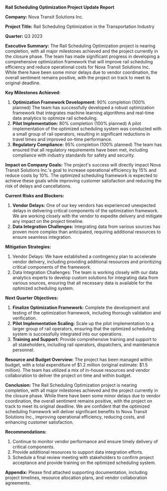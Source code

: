 **Rail Scheduling Optimization Project Update Report**

**Company:** Nova Transit Solutions Inc.

**Project Title:** Rail Scheduling Optimization in the Transportation Industry

**Quarter:** Q3 2023

**Executive Summary:**
The Rail Scheduling Optimization project is nearing completion, with all major milestones achieved and the project currently in the closure phase. The team has made significant progress in developing a comprehensive optimization framework that will improve rail scheduling efficiency and reduce operational costs for Nova Transit Solutions Inc. While there have been some minor delays due to vendor coordination, the overall sentiment remains positive, with the project on track to meet its original deadline.

**Key Milestones Achieved:**

1. **Optimization Framework Development:** 90% completion (100% planned)
The team has successfully developed a robust optimization framework that integrates machine learning algorithms and real-time data analytics to optimize rail scheduling.
2. **Pilot Implementation:** 80% completion (100% planned)
A pilot implementation of the optimized scheduling system was conducted with a small group of rail operators, resulting in significant reductions in travel times and improved on-time performance.
3. **Regulatory Compliance:** 95% completion (100% planned)
The team has ensured that all regulatory requirements have been met, including compliance with industry standards for safety and security.

**Impact on Company Goals:**
The project's success will directly impact Nova Transit Solutions Inc.'s goal to increase operational efficiency by 15% and reduce costs by 10%. The optimized scheduling framework is expected to achieve these goals while improving customer satisfaction and reducing the risk of delays and cancellations.

**Current Risks and Blockers:**

1. **Vendor Delays:** One of our key vendors has experienced unexpected delays in delivering critical components of the optimization framework. We are working closely with the vendor to expedite delivery and mitigate any impact on the project timeline.
2. **Data Integration Challenges:** Integrating data from various sources has proven more complex than anticipated, requiring additional resources to ensure seamless integration.

**Mitigation Strategies:**

1. Vendor Delays: We have established a contingency plan to accelerate vendor delivery, including providing additional resources and prioritizing critical components of the framework.
2. Data Integration Challenges: The team is working closely with our data analytics experts to develop custom solutions for integrating data from various sources, ensuring that all necessary data is available for the optimized scheduling system.

**Next Quarter Objectives:**

1. **Finalize Optimization Framework:** Complete the development and testing of the optimization framework, including thorough validation and verification.
2. **Pilot Implementation Scaling:** Scale up the pilot implementation to a larger group of rail operators, ensuring that the optimized scheduling system is successfully integrated into our operations.
3. **Training and Support:** Provide comprehensive training and support to all stakeholders, including rail operators, dispatchers, and maintenance personnel.

**Resource and Budget Overview:**
The project has been managed within budget, with a total expenditure of $1.2 million (original estimate: $1.5 million). The team has utilized a mix of in-house resources and vendor collaboration to deliver the project on time and within budget.

**Conclusion:**
The Rail Scheduling Optimization project is nearing completion, with all major milestones achieved and the project currently in the closure phase. While there have been some minor delays due to vendor coordination, the overall sentiment remains positive, with the project on track to meet its original deadline. We are confident that the optimized scheduling framework will deliver significant benefits to Nova Transit Solutions Inc., improving operational efficiency, reducing costs, and enhancing customer satisfaction.

**Recommendations:**

1. Continue to monitor vendor performance and ensure timely delivery of critical components.
2. Provide additional resources to support data integration efforts.
3. Schedule a final review meeting with stakeholders to confirm project acceptance and provide training on the optimized scheduling system.

**Appendix:**
Please find attached supporting documentation, including project timelines, resource allocation plans, and vendor collaboration agreements.